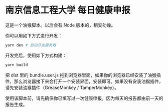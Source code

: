 # 南京信息工程大学 每日健康申报

这是一个油猴脚本。以后会有 Node 版本的，稍安勿躁。

你可以用如下方式进行开发：

```bash
yarn dev # 启动开发服务器
```

开发完后，使用如下方式构建：

```bash
yarn build
```

把 dist 里的 bundle.user.js 拖到浏览器里面，如果你的浏览器已经安装了油猴插件，那么浏览器接下来会打开一个安装界面，安装即可。如果没有安装油猴插件，请先安装油猴插件（GreaseMonkey / TamperMonkey）。

使用该脚本前，请先确保你已填写过一次健康申报，因为每天的报告都由前一天的报告生成。
